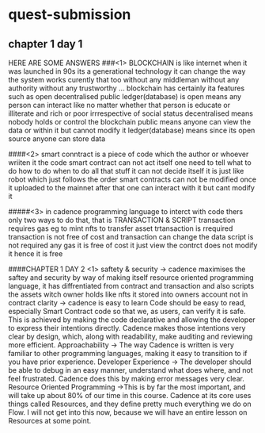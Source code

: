 # quest-submission

## chapter 1 day 1


  HERE ARE SOME ANSWERS
  ###<1> BLOCKCHAIN is like internet when it was launched in 90s its a generational technology it can change the way the system works curently that too without any middleman without any authority without any trustworthy ...
  blockchain has certainly ita features such as open decentralised public ledger(database)
  is open means any person can interact like no matter whether that person is educate or illiterate and rich or poor irrrespective of social status 
  decentralised means nobody holds or control the blockchain
  public means anyone can view the data or within it but cannot modify it 
  ledger(database) means since its open source anyone can store data 
  
  ####<2> smart conntract is a piece of code which the author or whoever wriiten it the code smart contract can not act itself one need to tell what to do how to do when to do all that stuff it can not decide itself it is just like robot which just follows the order smart contracts can not be modified once it uploaded to the mainnet after that one can interact with it but cant modify it
  
   #####<3> in cadence programming language to interct with code thers only two ways to do that, that is TRANSACTION & SCRIPT
   transaction requires gas eg to mint nfts to transfer asset trtansaction is rrequired transaction is not free of cost and transaction can change the data
    script is not required any gas it is free of cost it just view the contrct does not modify it hence it is free 


####CHAPTER 1 DAY 2
<1> saftety & security -> cadence maximises the saftey and security  by way of making itself resource oriented programming language, it has diffrentiated from contract and transaction and also scripts the assets witch owner holds like nfts it stored into owners account not in contract
clarity -> cadence is easy to learn Code should be easy to read, especially Smart Contract code so that we, as users, can verify it is safe. This is achieved by making the code declarative and allowing the developer to express their intentions directly. Cadence makes those intentions very clear by design, which, along with readability, make auditing and reviewing more efficient.
Approachability -> The way Cadence is written is very familiar to other programming languages, making it easy to transition to if you have prior experience.
Developer Experience -> The developer should be able to debug in an easy manner, understand what does where, and not feel frustrated. Cadence does this by making error messages very clear.
Resource Oriented Programming ->This is by far the most important, and will take up about 80% of our time in this course. Cadence at its core uses things called Resources, and they define pretty much everything we do on Flow. I will not get into this now, because we will have an entire lesson on Resources at some point.
